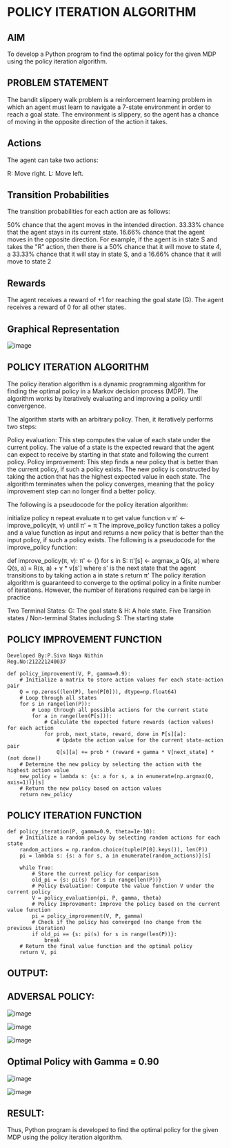 # POLICY ITERATION ALGORITHM

## AIM
To develop a Python program to find the optimal policy for the given MDP using the policy iteration algorithm.


## PROBLEM STATEMENT
The bandit slippery walk problem is a reinforcement learning problem in which an agent must learn to navigate a 7-state environment in order to reach a goal state. The environment is slippery, so the agent has a chance of moving in the opposite direction of the action it takes.

## Actions
The agent can take two actions:

R: Move right. L: Move left.

## Transition Probabilities
The transition probabilities for each action are as follows:

50% chance that the agent moves in the intended direction. 33.33% chance that the agent stays in its current state. 16.66% chance that the agent moves in the opposite direction. For example, if the agent is in state S and takes the "R" action, then there is a 50% chance that it will move to state 4, a 33.33% chance that it will stay in state S, and a 16.66% chance that it will move to state 2

## Rewards
The agent receives a reward of +1 for reaching the goal state (G). The agent receives a reward of 0 for all other states.

## Graphical Representation
![image](https://github.com/user-attachments/assets/8f2619fc-7b13-4562-bab4-c6043c6ea061)

## POLICY ITERATION ALGORITHM
The policy iteration algorithm is a dynamic programming algorithm for finding the optimal policy in a Markov decision process (MDP). The algorithm works by iteratively evaluating and improving a policy until convergence.

The algorithm starts with an arbitrary policy. Then, it iteratively performs two steps:

Policy evaluation: This step computes the value of each state under the current policy. The value of a state is the expected reward that the agent can expect to receive by starting in that state and following the current policy. Policy improvement: This step finds a new policy that is better than the current policy, if such a policy exists. The new policy is constructed by taking the action that has the highest expected value in each state. The algorithm terminates when the policy converges, meaning that the policy improvement step can no longer find a better policy.

The following is a pseudocode for the policy iteration algorithm:

initialize policy π repeat evaluate π to get value function v π' ← improve_policy(π, v) until π' = π The improve_policy function takes a policy and a value function as input and returns a new policy that is better than the input policy, if such a policy exists. The following is a pseudocode for the improve_policy function:

def improve_policy(π, v): π' ← {} for s in S: π'[s] ← argmax_a Q(s, a) where Q(s, a) = R(s, a) + γ * v[s'] where s' is the next state that the agent transitions to by taking action a in state s return π' The policy iteration algorithm is guaranteed to converge to the optimal policy in a finite number of iterations. However, the number of iterations required can be large in practice

Two Terminal States: G: The goal state & H: A hole state. Five Transition states / Non-terminal States including S: The starting state

## POLICY IMPROVEMENT FUNCTION
```
Developed By:P.Siva Naga Nithin
Reg.No:212221240037
```
```
def policy_improvement(V, P, gamma=0.9):
    # Initialize a matrix to store action values for each state-action pair
    Q = np.zeros((len(P), len(P[0])), dtype=np.float64)
    # Loop through all states
    for s in range(len(P)):
        # Loop through all possible actions for the current state
        for a in range(len(P[s])):
            # Calculate the expected future rewards (action values) for each action
            for prob, next_state, reward, done in P[s][a]:
                # Update the action value for the current state-action pair
                Q[s][a] += prob * (reward + gamma * V[next_state] * (not done))
    # Determine the new policy by selecting the action with the highest action value
    new_policy = lambda s: {s: a for s, a in enumerate(np.argmax(Q, axis=1))}[s]
    # Return the new policy based on action values
    return new_policy
```

## POLICY ITERATION FUNCTION
```
def policy_iteration(P, gamma=0.9, theta=1e-10):
    # Initialize a random policy by selecting random actions for each state
    random_actions = np.random.choice(tuple(P[0].keys()), len(P))
    pi = lambda s: {s: a for s, a in enumerate(random_actions)}[s]
    
    while True:
        # Store the current policy for comparison
        old_pi = {s: pi(s) for s in range(len(P))}
        # Policy Evaluation: Compute the value function V under the current policy
        V = policy_evaluation(pi, P, gamma, theta)
        # Policy Improvement: Improve the policy based on the current value function
        pi = policy_improvement(V, P, gamma)
        # Check if the policy has converged (no change from the previous iteration)
        if old_pi == {s: pi(s) for s in range(len(P))}:
            break
    # Return the final value function and the optimal policy
    return V, pi
```


## OUTPUT:
## ADVERSAL POLICY:
![image](https://github.com/user-attachments/assets/b3146be5-f299-4470-ae1d-0aaa11ed3089)


![image](https://github.com/user-attachments/assets/86c24277-a73b-4b00-ab46-2e1978eef259)


![image](https://github.com/user-attachments/assets/a2c0b8ed-866e-4bca-b14d-fc78b2c7b40a)


## Optimal Policy with Gamma = 0.90
![image](https://github.com/user-attachments/assets/dc7a7df7-f22b-4336-b19e-49ad489b4e6c)


![image](https://github.com/user-attachments/assets/9d67dccf-2989-4c29-bbc6-75db29bed7b9)

## RESULT:

Thus, Python program is developed to find the optimal policy for the given MDP using the policy iteration algorithm.


